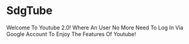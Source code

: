 # SdgTube
Welcome To Youtube 2.0! Where An User No More Need To Log In Via Google Account To Enjoy The Features Of Youtube!
